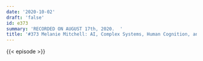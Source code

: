 ```yaml
---
date: '2020-10-02'
draft: 'false'
id: e373
summary: 'RECORDED ON AUGUST 17th, 2020.  '
title: '#373 Melanie Mitchell: AI, Complex Systems, Human Cognition, and Algorithms'
---
```

{{< episode >}}
